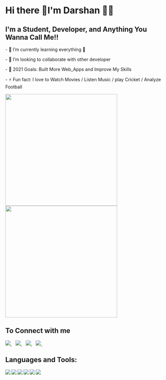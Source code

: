<h1>
   Hi there 👋I'm Darshan 👨‍💻
</h1>


<h2>
I'm a Student, Developer, and Anything You Wanna Call Me!!
</h2> 

<p>
- 🌱 I’m currently learning everything 🤣
</p>   
<p>  
- 👯 I’m looking to collaborate with other developer
</p>   
<p>  
- 🥅 2021 Goals: Built More Web_Apps and Improve My Skills
</p>   
<p>  
- ⚡ Fun fact: I love to Watch Movies / Listen Music / play Cricket / Analyze Football
</p>  

<p>
  <a href="#"><img src="https://github-readme-stats.vercel.app/api/top-langs/?username=iamdarshan7&layout=compact" width="350"></a>
  <a href="#"><img src="https://github-readme-stats.vercel.app/api?username=iamdarshan7&show_icons=true&count_private=true&theme=dark" width="350"></a>
<p>

<h2>
   To Connect with me
</h2>

<p>
    <a href="https://www.facebook.com/thesun0007">
        <img src="https://img.shields.io/badge/Facebook-1877F2?style=for-the-badge&logo=facebook&logoColor=white" />
    </a>&nbsp;&nbsp;
    <a href="https://www.linkedin.com/in/darshan-thapa-1b5b041aa">
        <img src="https://img.shields.io/badge/linkedin-%230077B5.svg?&style=for-the-badge&logo=linkedin&logoColor=white" />
    </a>&nbsp;&nbsp;
    <a href="https://www.instagram.com/darshanthapa7">
        <img src="https://img.shields.io/badge/instagram-%23E4405F.svg?&style=for-the-badge&logo=instagram&logoColor=white" />
    </a>&nbsp;&nbsp;
    <a href="https://www.reddit.com/user/Bid-Jazzlike">
        <img src="https://img.shields.io/badge/Reddit-FF4500?style=for-the-badge&logo=reddit&logoColor=white" />
    </a>&nbsp;&nbsp;   
</p>

<h2>
  Languages and Tools:
</h2>

<p>
<img align="left" src="https://img.shields.io/badge/JavaScript-F7DF1E?style=for-the-badge&logo=javascript&logoColor=black" />
<img align="left" src="https://img.shields.io/badge/Django-092E20?style=for-the-badge&logo=django&logoColor=white" />                      
<img align="left" src="https://img.shields.io/badge/Stack_Overflow-FE7A16?style=for-the-badge&logo=stack-overflow&logoColor=white" />
<img align="left" src="https://img.shields.io/badge/Bootstrap-563D7C?style=for-the-badge&logo=bootstrap&logoColor=white" /> 
<img align="left" src="https://img.shields.io/badge/Python-3776AB?logo=python&logoColor=white" />
<img align="left" src="https://img.shields.io/badge/MySQL-00000F?style=for-the-badge&logo=mysql&logoColor=white" />  
</p>




